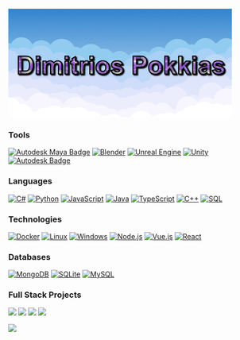 ![](https://raw.githubusercontent.com/DimitrisPok/dimitrispok/master/profile-pic.gif)

### Tools
[![Autodesk Maya Badge](https://img.shields.io/badge/Autodesk%20Maya-37A5CC?logo=autodeskmaya&logoColor=fff&style=for-the-badge)](https://www.autodesk.com/products/maya/overview)
[![Blender](https://img.shields.io/badge/blender-%23F5792A.svg?style=for-the-badge&logo=blender&logoColor=white)](https://www.blender.org/)
[![Unreal Engine](https://img.shields.io/badge/unrealengine-%23313131.svg?style=for-the-badge&logo=unrealengine&logoColor=white)](https://www.unrealengine.com/)
[![Unity](https://img.shields.io/badge/unity-%23000000.svg?style=for-the-badge&logo=unity&logoColor=white)](https://unity.com/)
[![Autodesk Badge](https://img.shields.io/badge/Autodesk-000?logo=autodesk&logoColor=fff&style=for-the-badge)](https://www.autodesk.com/)

### Languages 
[![C#](https://img.shields.io/badge/c%23-%23239120.svg?style=for-the-badge&logo=csharp&logoColor=white)](https://en.wikipedia.org/wiki/C_Sharp_(programming_language))
[![Python](https://img.shields.io/badge/Python-%2314354C.svg?style=for-the-badge&logo=python&logoColor=white)](https://www.python.org/)
[![JavaScript](https://img.shields.io/badge/JavaScript-%23F7DF1E.svg?style=for-the-badge&logo=javascript&logoColor=black)](https://developer.mozilla.org/en-US/docs/Web/JavaScript)
[![Java](https://img.shields.io/badge/java-%23ED8B00.svg?style=for-the-badge&logo=openjdk&logoColor=white)](https://www.java.com/)
[![TypeScript](https://img.shields.io/badge/TypeScript-%23007ACC.svg?style=for-the-badge&logo=typescript&logoColor=white)](https://www.typescriptlang.org/)
[![C++](https://img.shields.io/badge/C++-%2300599C.svg?style=for-the-badge&logo=c%2B%2B&logoColor=white)](https://isocpp.org/)
[![SQL](https://img.shields.io/badge/SQL-%2300748B.svg?style=for-the-badge&logo=amazon-dynamodb&logoColor=white)](https://en.wikipedia.org/wiki/SQL)

### Technologies

[![Docker](https://img.shields.io/badge/Docker-%232496ED.svg?style=for-the-badge&logo=docker&logoColor=white)](https://www.docker.com/)
[![Linux](https://img.shields.io/badge/Linux-%23FCC624.svg?style=for-the-badge&logo=linux&logoColor=black)](https://www.linux.org/)
[![Windows](https://img.shields.io/badge/Windows-%230078D6.svg?style=for-the-badge&logo=windows&logoColor=white)](https://www.microsoft.com/en-us/windows/)
[![Node.js](https://img.shields.io/badge/Node.js-%23339933.svg?style=for-the-badge&logo=node.js&logoColor=white)](https://nodejs.org/)
[![Vue.js](https://img.shields.io/badge/Vue.js-%234FC08D.svg?style=for-the-badge&logo=vuedotjs&logoColor=white)](https://vuejs.org/)
[![React](https://img.shields.io/badge/React-%2361DAFB.svg?style=for-the-badge&logo=react&logoColor=white)](https://reactjs.org/)

### Databases
[![MongoDB](https://img.shields.io/badge/MongoDB-%234ea94b.svg?style=for-the-badge&logo=mongodb&logoColor=white)](https://www.mongodb.com/)
[![SQLite](https://img.shields.io/badge/sqlite-%2307405e.svg?style=for-the-badge&logo=sqlite&logoColor=white)](https://www.sqlite.org/)
[![MySQL](https://img.shields.io/badge/mysql-%2300000f.svg?style=for-the-badge&logo=mysql&logoColor=white)](https://www.mysql.com/)

### Full Stack Projects

[![](https://img.shields.io/badge/-🐝:%20Buzzy%20Flap-000)](https://github.com/DimitrisPok/Buzzy-Flap)
[![](https://img.shields.io/badge/-🧱%20Vue/JavaScript%20BrickLand-000)](https://github.com/DimitrisPok/Vue-JavaScript-BrickLand)
[![](https://img.shields.io/badge/-🏎️%20Arduino/Android%20Car%20Application-000)](https://github.com/DimitrisPok/Arduino-Android-Car-Application)
[![](https://img.shields.io/badge/-🕵️‍♀️%20AiDentity%20Face%20Recognition%20AI%20Model-000)](https://github.com/DimitrisPok/AiDentity)

<img height="157px" src="https://github-readme-stats.vercel.app/api?username=DimitrisPok&hide_title=true&hide_border=true&show_icons=true&include_all_commits=true&count_private=true&line_height=21&text_color=000&icon_color=000&bg_color=0,b1cee8,fff3db,e7f0f8,52fa5a&theme=graywhite" />
